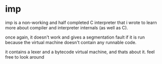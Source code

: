 # imp 

imp is a non-working and half completed C interpreter that i wrote to learn more about compiler and interpreter internals (as well as C).

once again, it doesn't work and gives a segmentation fault if it is run because the virtual machine doesn't contain any runnable code.

it contains a lexer and a bytecode virtual machine, and thats about it.
feel free to look around